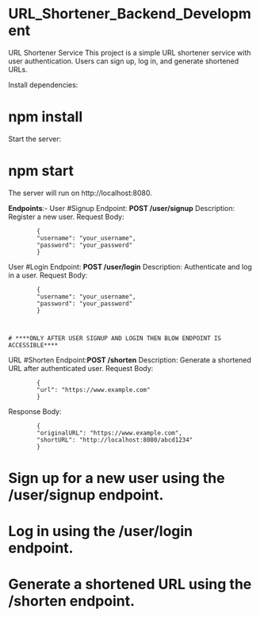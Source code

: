 # URL_Shortener_Backend_Development

URL Shortener Service
This project is a simple URL shortener service with user authentication. Users can sign up, log in, and generate shortened URLs.


Install dependencies:
# npm install

Start the server:
# npm start
The server will run on http://localhost:8080.

**Endpoints**:-
User #Signup
Endpoint: **POST /user/signup**
Description: Register a new user.
Request Body:
          
            {
            "username": "your_username",
            "password": "your_password"
            }
           
User #Login
Endpoint: **POST /user/login**
Description: Authenticate and log in a user.
Request Body:

            {
            "username": "your_username",
            "password": "your_password"
            }



    # ****ONLY AFTER USER SIGNUP AND LOGIN THEN BLOW ENDPOINT IS ACCESSIBLE****
URL #Shorten
Endpoint:**POST /shorten**
Description: Generate a shortened URL after authenticated user.
Request Body:

            {
            "url": "https://www.example.com"
            }
Response Body:

            {
            "originalURL": "https://www.example.com",
            "shortURL": "http://localhost:8080/abcd1234"
            }

# Sign up for a new user using the /user/signup endpoint.
# Log in using the /user/login endpoint.
# Generate a shortened URL using the /shorten endpoint.
